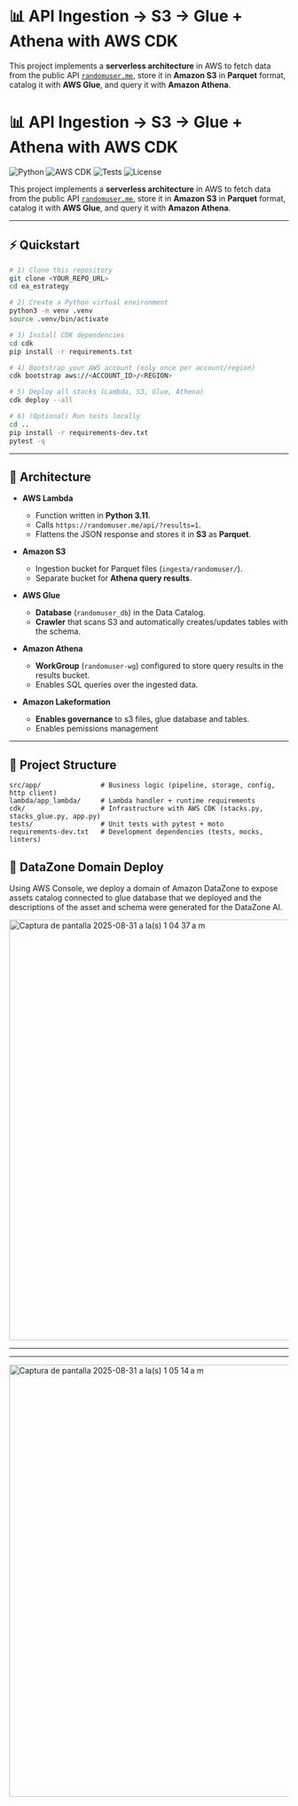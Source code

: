 # 📊 API Ingestion → S3 → Glue + Athena with AWS CDK

This project implements a **serverless architecture** in AWS to fetch data from the public API [`randomuser.me`](https://randomuser.me), store it in **Amazon S3** in **Parquet** format, catalog it with **AWS Glue**, and query it with **Amazon Athena**.

# 📊 API Ingestion → S3 → Glue + Athena with AWS CDK

![Python](https://img.shields.io/badge/python-3.11-blue.svg)
![AWS CDK](https://img.shields.io/badge/AWS%20CDK-v2-orange)
![Tests](https://img.shields.io/badge/tests-pytest-green)
![License](https://img.shields.io/badge/license-MIT-lightgrey)

This project implements a **serverless architecture** in AWS to fetch data from the public API [`randomuser.me`](https://randomuser.me), store it in **Amazon S3** in **Parquet** format, catalog it with **AWS Glue**, and query it with **Amazon Athena**.

---

## ⚡ Quickstart

```bash
# 1) Clone this repository
git clone <YOUR_REPO_URL>
cd ea_estrategy

# 2) Create a Python virtual environment
python3 -m venv .venv
source .venv/bin/activate

# 3) Install CDK dependencies
cd cdk
pip install -r requirements.txt

# 4) Bootstrap your AWS account (only once per account/region)
cdk bootstrap aws://<ACCOUNT_ID>/<REGION>

# 5) Deploy all stacks (Lambda, S3, Glue, Athena)
cdk deploy --all

# 6) (Optional) Run tests locally
cd ..
pip install -r requirements-dev.txt
pytest -q
```

---

## 🚀 Architecture

- **AWS Lambda**
  - Function written in **Python 3.11**.
  - Calls `https://randomuser.me/api/?results=1`.
  - Flattens the JSON response and stores it in **S3** as **Parquet**.

- **Amazon S3**
  - Ingestion bucket for Parquet files (`ingesta/randomuser/`).
  - Separate bucket for **Athena query results**.

- **AWS Glue**
  - **Database** (`randomuser_db`) in the Data Catalog.
  - **Crawler** that scans S3 and automatically creates/updates tables with the schema.

- **Amazon Athena**
  - **WorkGroup** (`randomuser-wg`) configured to store query results in the results bucket.
  - Enables SQL queries over the ingested data.

- **Amazon Lakeformation**
  - **Enables governance** to s3 files, glue database and tables.
  - Enables pemissions management

---

## 📂 Project Structure

```text
src/app/               # Business logic (pipeline, storage, config, http client)
lambda/app_lambda/     # Lambda handler + runtime requirements
cdk/                   # Infrastructure with AWS CDK (stacks.py, stacks_glue.py, app.py)
tests/                 # Unit tests with pytest + moto
requirements-dev.txt   # Development dependencies (tests, mocks, linters)
```

## 📂 DataZone Domain Deploy

Using AWS Console, we deploy a domain of Amazon DataZone to expose assets catalog connected to glue database that we deployed and the descriptions of the asset and schema were generated for the DataZone AI.

<img width="1474" height="758" alt="Captura de pantalla 2025-08-31 a la(s) 1 04 37 a m" src="https://github.com/user-attachments/assets/76d1aa03-8546-4241-9d25-03de17c3eee1" />

---
---

<img width="1483" height="779" alt="Captura de pantalla 2025-08-31 a la(s) 1 05 14 a m" src="https://github.com/user-attachments/assets/adee2553-fe67-4673-9256-4318923b4957" />


